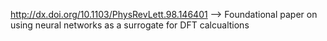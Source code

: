 http://dx.doi.org/10.1103/PhysRevLett.98.146401
--> Foundational paper on using neural networks as a surrogate for DFT calcualtions
